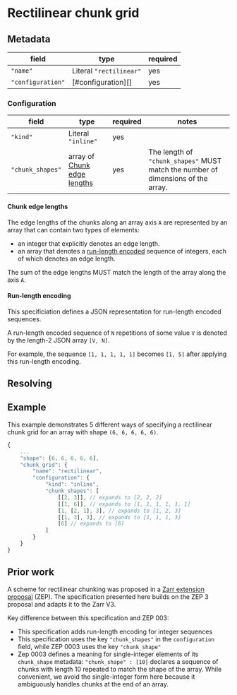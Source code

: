 # Rectilinear chunk grid

## Metadata

| field | type | required |
| - | - | - |
| `"name"` | Literal `"rectilinear"` | yes | 
| `"configuration"` | [#configuration][] | yes | 

### Configuration

| field | type | required | notes |
| - | - | - | - |
| `"kind"` | Literal `"inline"` | yes |  |
| `"chunk_shapes"` | array of [Chunk edge lengths](#chunk-edge-lengths) | yes |  The length of `"chunk_shapes"` MUST match the number of dimensions of the array.

#### Chunk edge lengths

The edge lengths of the chunks along an array axis `A` are represented by an array that can contain two types of elements:
- an integer that explicitly denotes an edge length.
- an array that denotes a [run-length encoded](#run-length-encoding) sequence of integers, each of which denotes an edge length.

The sum of the edge lengths MUST match the length of the array along the axis `A`.

#### Run-length encoding

This specificiation defines a JSON representation for run-length encoded sequences.

A run-length encoded sequence of `N` repetitions of some value `V` is denoted by the length-2 JSON array `[V, N]`.

For example, the sequence `[1, 1, 1, 1, 1]` becomes `[1, 5]` after applying this run-length encoding. 

## Resolving

## Example

This example demonstrates 5 different ways of specifying a rectilinear chunk grid for an array with shape `(6, 6, 6, 6, 6)`.

```javascript
{
    ...
    "shape": [6, 6, 6, 6, 6],
    "chunk_grid": {
        "name": "rectilinear",
        "configuration": {
            "kind": "inline",
            "chunk_shapes": [
                [[2, 3]], // expands to [2, 2, 2]
                [[1, 6]], // expands to [1, 1, 1, 1, 1, 1]
                [1, [2, 1], 3], // expands to [1, 2, 3]
                [[1, 3], 3], // expands to [1, 1, 1, 3]
                [6] // expands to [6]
            ]
        }
    }
}
```

## Prior work

A scheme for rectilinear chunking was proposed in a [Zarr extension proposal](https://zarr.dev/zeps/draft/ZEP0003.html) (ZEP). The specification presented here builds on the ZEP 3 proposal and adapts it to the Zarr V3. 

Key difference between this specification and ZEP 003:
- This specification adds run-length encoding for integer sequences
- This specification uses the key `"chunk_shapes"` in the `configuration` field, while ZEP 0003 uses the key `"chunk_shape"`
- Zep 0003 defines a meaning for single-integer elements of its `chunk_shape` metadata: `"chunk_shape" : [10]` declares a sequence of chunks with length 10 repeated to match the shape of the array. While convenient, we avoid the single-integer form here because it ambiguously handles chunks at the end of an array.